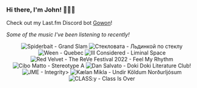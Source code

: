 ### Hi there, I'm John! 🏄🏻‍♂️

Check out my Last.fm Discord bot [Gowon](http://gowon.ca)!

_Some of the music I've been listening to recently!_


<!-- lastfm -->
<p align="center"><img src="https://lastfm.freetls.fastly.net/i/u/64s/98ca7ed77db94d9bcd1c3911370c0eb2.jpg" title="Spiderbait - Grand Slam"> <img src="https://lastfm.freetls.fastly.net/i/u/64s/a07d980bf143451c8c6dd3fb80406c78.jpg" title="Стекловата - Льдинкой по стеклу"> <img src="https://lastfm.freetls.fastly.net/i/u/64s/adf9b04c01c346b5b866a63c7a281d9b.png" title="Ween - Quebec"> <img src="https://lastfm.freetls.fastly.net/i/u/64s/e128e76eb7a6efd60aa26055a2ba34ec.jpg" title="Ill Considered - Liminal Space"> <img src="https://lastfm.freetls.fastly.net/i/u/64s/c373919b66ac68141d344d53c590ecd7.jpg" title="Red Velvet - The ReVe Festival 2022 - Feel My Rhythm"> <img src="https://lastfm.freetls.fastly.net/i/u/64s/1f8d90a1650c4471c40da27cc4add578.png" title="Cibo Matto - Stereotype A"> <img src="https://lastfm.freetls.fastly.net/i/u/64s/f0e769aa96a5ed1e1f60a31e399d355e.jpg" title="Dan Salvato - Doki Doki Literature Club!"> <img src="https://lastfm.freetls.fastly.net/i/u/64s/f061302e406b0d91e41b3e58c35bb645.jpg" title="JME - Integrity>"> <img src="https://lastfm.freetls.fastly.net/i/u/64s/1a8c9dcddf6c04e96f7f93683f5cc51a.jpg" title="Kælan Mikla - Undir Köldum Norðurljósum"> <img src="https://lastfm.freetls.fastly.net/i/u/64s/9b9a52eb3400f10d63077353a55fc7b7.jpg" title="CLASS:y - Class Is Over"> </p>
